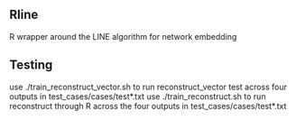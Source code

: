## Rline

R wrapper around the LINE algorithm for network embedding


## Testing
use ./train_reconstruct_vector.sh to run reconstruct_vector test across four outputs in test_cases/cases/test*.txt
use ./train_reconstruct.sh to run reconstruct through R across the four outputs in test_cases/cases/test*.txt
